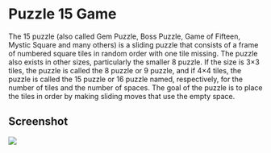 # Puzzle 15 Game

The 15 puzzle (also called Gem Puzzle, Boss Puzzle, Game of Fifteen, Mystic Square and many others) is a sliding puzzle that consists of a frame of numbered square tiles in random order with one tile missing. The puzzle also exists in other sizes, particularly the smaller 8 puzzle. If the size is 3×3 tiles, the puzzle is called the 8 puzzle or 9 puzzle, and if 4×4 tiles, the puzzle is called the 15 puzzle or 16 puzzle named, respectively, for the number of tiles and the number of spaces. The goal of the puzzle is to place the tiles in order by making sliding moves that use the empty space.

## Screenshot

![](assets/screenshot.png)
